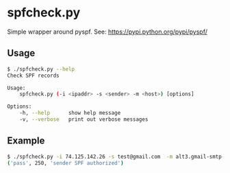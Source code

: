 # spfcheck.py
Simple wrapper around pyspf. See: https://pypi.python.org/pypi/pyspf/

## Usage

```sh
$ ./spfcheck.py --help
Check SPF records

Usage:
    spfcheck.py (-i <ipaddr> -s <sender> -m <host>) [options]

Options:
    -h, --help      show help message
    -v, --verbose   print out verbose messages
```

## Example

```sh
$ ./spfcheck.py -i 74.125.142.26 -s test@gmail.com  -m alt3.gmail-smtp-in.l.google.com
('pass', 250, 'sender SPF authorized')
```
